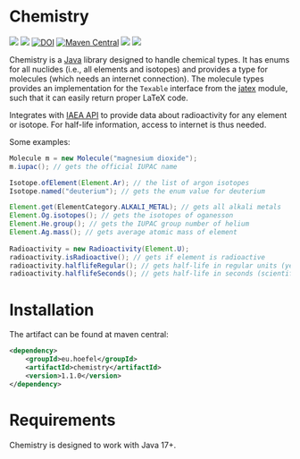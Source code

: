 # Chemistry

[![](https://img.shields.io/github/issues/uhoefel/chemistry?style=flat-square)](https://github.com/uhoefel/chemistry/issues)
[![](https://img.shields.io/github/stars/uhoefel/chemistry?style=flat-square)](https://github.com/uhoefel/chemistry/stargazers)
[![DOI](https://zenodo.org/badge/311457257.svg)](https://zenodo.org/badge/latestdoi/311457257)
[![Maven Central](https://img.shields.io/maven-central/v/eu.hoefel/chemistry.svg?label=Maven%20Central)](https://search.maven.org/search?q=g:%22eu.hoefel%22%20AND%20a:%22chemistry%22)
[![](https://img.shields.io/github/license/uhoefel/chemistry?style=flat-square)](https://choosealicense.com/licenses/mit/)
[![](https://jitpack.io/v/justADeni/chemistry.svg)](https://jitpack.io/#justADeni/chemistry/-SNAPSHOT)

Chemistry is a [Java](https://openjdk.java.net/) library designed to handle chemical types.
It has enums for all nuclides (i.e., all elements and isotopes) and provides a type for molecules (which needs an internet connection).
The molecule types provides an implementation for the `Texable` interface from the [jatex](https://github.com/uhoefel/jatex) module, such that it can easily return proper LaTeX code.

Integrates with [IAEA API](https://www-nds.iaea.org/relnsd/vcharthtml/api_v0_guide.html) to provide data about radioactivity for any element or isotope. For half-life information, access to internet is thus needed.

Some examples:
  ```java
  Molecule m = new Molecule("magnesium dioxide");
  m.iupac(); // gets the official IUPAC name
  
  Isotope.ofElement(Element.Ar); // the list of argon isotopes
  Isotope.named("deuterium"); // gets the enum value for deuterium

  Element.get(ElementCategory.ALKALI_METAL); // gets all alkali metals
  Element.Og.isotopes(); // gets the isotopes of oganesson
  Element.He.group(); // gets the IUPAC group number of helium
  Element.Ag.mass(); // gets average atomic mass of element
        
  Radioactivity = new Radioactivity(Element.U);
  radioactivity.isRadioactive(); // gets if element is radioactive      
  radioactivity.halflifeRegular(); // gets half-life in regular units (years, minutes, nanoseconds etc.)
  radioactivity.halflifeSeconds(); // gets half-life in seconds (scientific e notation in Double type)
  ```

Installation
============

The artifact can be found at maven central:
```xml
<dependency>
    <groupId>eu.hoefel</groupId>
    <artifactId>chemistry</artifactId>
    <version>1.1.0</version>
</dependency>
```

Requirements
============
Chemistry is designed to work with Java 17+.
